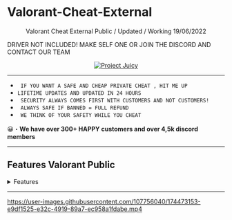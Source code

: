 # Valorant-Cheat-External
<p align="center"</h2>
Valorant Cheat External Public / Updated / Working 19/06/2022

DRIVER NOT INCLUDED! MAKE SELF ONE OR JOIN THE DISCORD AND CONTACT OUR TEAM


  <p align="center">
    <a href="https://discord.gg/ABWkSpSkca">
        <img title="Project Juicy" alt="Project Juicy" src="https://discordapp.com/api/guilds/987302789308882964/widget.png?style=banner3"/>
          </a>
</p>

***
      
* ` IF YOU WANT A SAFE AND CHEAP PRIVATE CHEAT , HIT ME UP`
* ` LIFETIME UPDATES AND UPDATED IN 24 HOURS `
* ` SECURITY ALWAYS COMES FIRST WITH CUSTOMERS AND NOT CUSTOMERS!`
* ` ALWAYS SAFE IF BANNED = FULL REFUND`
* ` WE THINK OF YOUR SAFETY WHILE YOU CHEAT`
      
😀・**We have over 300+ **HAPPY** customers and over 4,5k discord members**
   
***
     
## Features Valorant Public
<details>
<summary>Features</summary>
  
* AIMBOT
  
* ESP
    </details>
***
https://user-images.githubusercontent.com/107756040/174473153-e9df1525-e32c-4919-89a7-ec958a1fdabe.mp4


  
 
 

 
